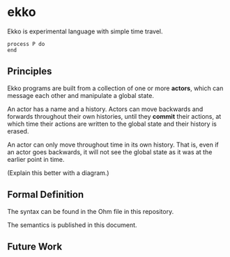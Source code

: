 # ekko

Ekko is experimental language with simple time travel.

```
process P do
end
```

## Principles

Ekko programs are built from a collection of one or more **actors**, which can message each other and manipulate a global state.

An actor has a name and a history. Actors can move backwards and forwards throughout their own histories, until they **commit** their actions, at which time their actions are written to the global state and their history is erased.

An actor can only move throughout time in its own history. That is, even if an actor goes backwards, it will not see the global state as it was at the earlier point in time.

(Explain this better with a diagram.)

## Formal Definition

The syntax can be found in the Ohm file in this repository.

The semantics is published in this document.

## Future Work
